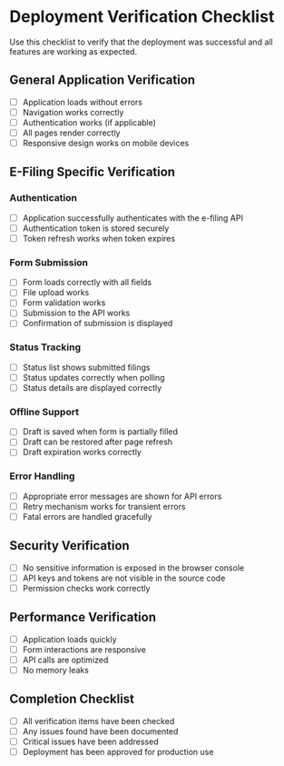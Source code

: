 # Deployment Verification Checklist

Use this checklist to verify that the deployment was successful and all features are working as expected.

## General Application Verification

- [ ] Application loads without errors
- [ ] Navigation works correctly
- [ ] Authentication works (if applicable)
- [ ] All pages render correctly
- [ ] Responsive design works on mobile devices

## E-Filing Specific Verification

### Authentication

- [ ] Application successfully authenticates with the e-filing API
- [ ] Authentication token is stored securely
- [ ] Token refresh works when token expires

### Form Submission

- [ ] Form loads correctly with all fields
- [ ] File upload works
- [ ] Form validation works
- [ ] Submission to the API works
- [ ] Confirmation of submission is displayed

### Status Tracking

- [ ] Status list shows submitted filings
- [ ] Status updates correctly when polling
- [ ] Status details are displayed correctly

### Offline Support

- [ ] Draft is saved when form is partially filled
- [ ] Draft can be restored after page refresh
- [ ] Draft expiration works correctly

### Error Handling

- [ ] Appropriate error messages are shown for API errors
- [ ] Retry mechanism works for transient errors
- [ ] Fatal errors are handled gracefully

## Security Verification

- [ ] No sensitive information is exposed in the browser console
- [ ] API keys and tokens are not visible in the source code
- [ ] Permission checks work correctly

## Performance Verification

- [ ] Application loads quickly
- [ ] Form interactions are responsive
- [ ] API calls are optimized
- [ ] No memory leaks

## Completion Checklist

- [ ] All verification items have been checked
- [ ] Any issues found have been documented
- [ ] Critical issues have been addressed
- [ ] Deployment has been approved for production use